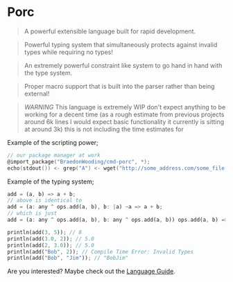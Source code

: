 # Porc

> A powerful extensible language built for rapid development.

> Powerful typing system that simultaneously protects against invalid types while requiring no types!

> An extremely powerful constraint like system to go hand in hand with the type system.

> Proper macro support that is built into the parser rather than being external!

> *WARNING* This language is extremely WIP don't expect anything to be working for a decent time (as a rough estimate from previous projects around 6k lines I would expect basic functionality it currently is sitting at around 3k) this is not including the time estimates for 

Example of the scripting power;

```C
// our package manager at work
@import_package("BraedonWooding/cmd-porc", *);
echo(stdout()) <- grep("A") <- wget("http://some_address.com/some_file.txt") -> sort(.Reverse);
```

Example of the typing system;

```rust
add = (a, b) => a + b;
// above is identical to
add = (a: any ^ ops.add(a, b), b: |a) ~a => a + b;
// which is just
add = (a: any ^ ops.add(a, b), b: any ^ ops.add(a, b)) ops.add(a, b) => a + b;

println(add(3, 5)); // 8
println(add(3.0, 2)); // 5.0
println(add(2, 3.0)); // 5.0
println(add("Bob", 2)); // Compile Time Error: Invalid Types
println(add("Bob", "Jim")); // "BobJim"
```

Are you interested?  Maybe check out the [Language Guide](LanguageGuide.md).
